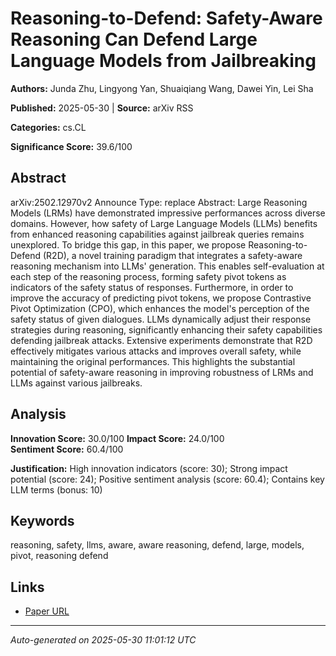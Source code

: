 # Reasoning-to-Defend: Safety-Aware Reasoning Can Defend Large Language Models from Jailbreaking

**Authors:** Junda Zhu, Lingyong Yan, Shuaiqiang Wang, Dawei Yin, Lei Sha

**Published:** 2025-05-30 | **Source:** arXiv RSS

**Categories:** cs.CL

**Significance Score:** 39.6/100

## Abstract

arXiv:2502.12970v2 Announce Type: replace 
Abstract: Large Reasoning Models (LRMs) have demonstrated impressive performances across diverse domains. However, how safety of Large Language Models (LLMs) benefits from enhanced reasoning capabilities against jailbreak queries remains unexplored. To bridge this gap, in this paper, we propose Reasoning-to-Defend (R2D), a novel training paradigm that integrates a safety-aware reasoning mechanism into LLMs' generation. This enables self-evaluation at each step of the reasoning process, forming safety pivot tokens as indicators of the safety status of responses. Furthermore, in order to improve the accuracy of predicting pivot tokens, we propose Contrastive Pivot Optimization (CPO), which enhances the model's perception of the safety status of given dialogues. LLMs dynamically adjust their response strategies during reasoning, significantly enhancing their safety capabilities defending jailbreak attacks. Extensive experiments demonstrate that R2D effectively mitigates various attacks and improves overall safety, while maintaining the original performances. This highlights the substantial potential of safety-aware reasoning in improving robustness of LRMs and LLMs against various jailbreaks.

## Analysis

**Innovation Score:** 30.0/100
**Impact Score:** 24.0/100  
**Sentiment Score:** 60.4/100

**Justification:** High innovation indicators (score: 30); Strong impact potential (score: 24); Positive sentiment analysis (score: 60.4); Contains key LLM terms (bonus: 10)

## Keywords

reasoning, safety, llms, aware, aware reasoning, defend, large, models, pivot, reasoning defend

## Links

- [Paper URL](https://arxiv.org/abs/2502.12970)

---
*Auto-generated on 2025-05-30 11:01:12 UTC*

